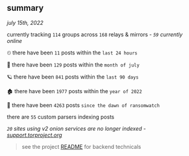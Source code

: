 
## summary
_july 15th, 2022_

currently tracking `114` groups across `168` relays & mirrors - _`59` currently online_

⏲ there have been `11` posts within the `last 24 hours`

🦈 there have been `129` posts within the `month of july`

🪐 there have been `841` posts within the `last 90 days`

🏚 there have been `1977` posts within the `year of 2022`

🦕 there have been `4263` posts `since the dawn of ransomwatch`

there are `55` custom parsers indexing posts

_`20` sites using v2 onion services are no longer indexed - [support.torproject.org](https://support.torproject.org/onionservices/v2-deprecation/)_

> see the project [README](https://github.com/joshhighet/ransomwatch#ransomwatch--) for backend technicals
